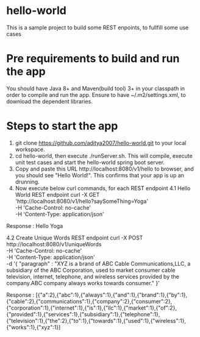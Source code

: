 # hello-world
This is a sample project to build some REST enpoints, to fullfill some use cases

# Pre requirements to build and run the app
You should have Java 8+ and Maven(build tool) 3+ in your classpath in order to compile and run the app. Ensure to have ~/.m2/settings.xml, to download the dependent libraries.

# Steps to start the app
 1. git clone https://github.com/aditya2007/hello-world.git to your local workspace.
 2. cd hello-world, then execute ./runServer.sh. This will compile, execute unit test cases and start the hello-world spring boot server.
 3. Copy and paste this URL http://localhost:8080/v1/hello to browser, and you should see "Hello World!". This confirms that your app is up an drunning.
 4. Now execute below curl commands, for each REST endpoint
   4.1 Hello World REST endpoint
   curl -X GET \
  'http://localhost:8080/v1/hello?saySomeThing=Yoga' \
  -H 'Cache-Control: no-cache' \
  -H 'Content-Type: application/json'
  
  Response : Hello Yoga
  
  4.2 Create Unique Words REST endpoint
  curl -X POST \
  http://localhost:8080/v1/uniqueWords \
  -H 'Cache-Control: no-cache' \
  -H 'Content-Type: application/json' \
  -d '{
	"paragraph" : "XYZ is a brand of ABC Cable Communications,LLC, a subsidiary of the ABC Corporation, used to market consumer cable television, internet, telephone, and wireless services provided by the company.ABC company always works towards consumer."
}'

Response : [{"a":2},{"abc":1},{"always":1},{"and":1},{"brand":1},{"by":1},{"cable":2},{"communications":1},{"company":2},{"consumer":2},{"corporation":1},{"internet":1},{"is":1},{"llc":1},{"market":1},{"of":2},{"provided":1},{"services":1},{"subsidiary":1},{"telephone":1},{"television":1},{"the":2},{"to":1},{"towards":1},{"used":1},{"wireless":1},{"works":1},{"xyz":1}]


